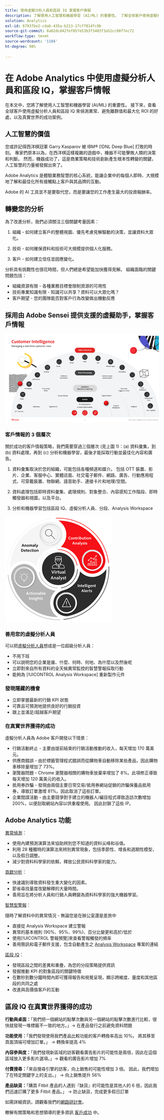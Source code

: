 ```yaml
---
title: 使用虛擬分析人員和區段 IQ 掌握客戶情報
description: 了解使用人工智慧和機器學習 (AI/ML) 的重要性。 了解全球客戶使用虛擬分析人員和區段 IQ 來偵測異常、避免離群值和最大化 ROI 的好處，並了解真實世界的成功案例。
solution: Analytics
exl-id: 6793fbe2-cdab-435a-b213-17cff814fc9b
source-git-commit: 8a02dcd42fef857e53b3f3403f3a52cc90f7ec72
workflow-type: tm+mt
source-wordcount: '1104'
ht-degree: 98%

---
```


# 在 Adobe Analytics 中使用虛擬分析人員和區段 IQ，掌握客戶情報

在本文中，您將了解使用人工智慧和機器學習 (AI/ML) 的重要性。 接下來，查看全球客戶使用虛擬分析人員和區段 IQ 來偵測異常、避免離群值和最大化 ROI 的好處，以及真實世界的成功案例。

## 人工智慧的價值

您或許記得西洋棋冠軍 Garry Kasparov 被 IBM® [!DNL Deep Blue] 打敗的時刻。 專家們原本以為，在西洋棋這樣複雜的遊戲中，機器不可能擊敗人類的決策和判斷。 然而，機器成功了，這是商業策略和技術創新產生根本性轉變的關鍵，人工智慧的力量被發掘出來了。

Adobe Analytics 是體驗業務智慧的核心系統，能讓企業中的每個人即時、大規模地了解和最佳化所有接觸點上客戶與其品牌的互動。

Adobe 的 AI 工具並不是要取代您，而是要讓您的工作產生最大的投資報酬率。

## 轉變您的分析

為了改進分析，我們必須關注三個關鍵考量因素：

1. 組織 - 如何建立客戶的整體視圖、優先考慮見解驅動的決策，並讓資料大眾化。

1. 技術 - 如何確保資料和技術可大規模提供個人化服務。

1. 客戶 - 如何建立信任並因應變化。

分析具有挑戰性也很花時間，但人們總是希望能加快獲得見解。 組織面臨的關鍵問題包括：

* 組織資源有限 - 各種業務目標會限制資源的可用性
* 技術專業知識有限 - 知識可以共享？資料可以大眾化嗎？
* 客戶期望 - 您的團隊能否對客戶行為改變做出機動反應

## 採用由 Adobe Sensei 提供支援的虛擬助手，掌握客戶情報

![客戶情報](assets/customer-intelligence.png)

### 客戶情報的 3 個層次

關於成功的客戶情報策略，我們需要穿過三個層次 (見上圖 1)：(a) 資料彙集，到 (b) 資料處理，再到 (c) 分析和機器學習，最後才能採取行動並最佳化內容和廣告。

1. 資料彙集取決於您的組織，可能包括各種頻道和媒介。 包括 OTT 裝置、影片、企業、客服中心、實體店面、社交電子郵件、網路、廣告、行動應用程式、可穿戴裝置、物聯網、語音助手、連接卡片和地理/空間。

1. 資料處理包括即時資料彙集、處理規則、對象整合、內容感知工作階段、即時觸發器和視圖，以及平台。

1. 分析和機器學習包括區段 IQ、虛擬分析人員、分段、Analysis Workspace

![虛擬分析](assets/virtual-analysis.png)

### 善用您的虛擬分析人員

可以把[虛擬分析人員](https://experienceleague.adobe.com/docs/analytics/analyze/analysis-workspace/virtual-analyst/overview.html?lang=en)想成是一位超級分析人員：

* 不用下班
* 可以說明您的企業是誰、什麼、何時、何地、為什麼以及然後呢
* 立即對來自所有資料的全天候異常監控的智慧警報採取行動
* 能夠為 [!UICONTROL Analysis Workspace] 重新製作元件

### 發現隱藏的機會

* 立即掌握最新的行銷 KPI 狀態
* 可靠且可預測地提供良好的行銷投資
* 跟上並滿足/超越客戶期望

### 在真實世界獲得的成功

虛擬分析人員為 Adobe 客戶開發以下情景：

* 行銷活動終止 - 主要由提前結束的行銷活動推動的收入，每天增加 170 萬美元。
* 供應商錯誤 - 由於標籤管理程式錯誤而從購物車自動移除某些產品，因此購物車移除量增加了 73%。
* 瀏覽器問題 - Chrome 瀏覽器相關的購物車放棄率增加了 8%。此項修正導致每天增加 120 萬美元的收入。
* 抵用券詐騙 - 發現由兩個主要日常交易/抵用券網站促銷的詐騙保養品抵用券，導致訂單激增 81%。因此取消了這些訂單。
* 企業間諜活動 - 由主要競爭對手建立的機器人/編目程式導致造訪次數增加 200%，以便刮取網站內容以供重複使用。 因此封鎖了這些 IP。

## Adobe Analytics 功能

[異常偵測](https://experienceleague.adobe.com/docs/analytics/analyze/analysis-workspace/virtual-analyst/anomaly-detection/anomaly-detection.html?lang=zh-Hant)：

* 使用內建預測演算法來協助辨別您不知道的資料尖峰和谷值。
* 利用 28 種獨特的演算法來辨別異常現象，包括季節性、增長和週期性模型，以及假日調整。
* 減少對資料科學家的依賴，釋放公民資料科學家的能力。

[貢獻分析](https://experienceleague.adobe.com/docs/analytics/analyze/analysis-workspace/virtual-analyst/contribution-analysis/ca-tokens.html?lang=zh-Hant)：

* 快速識別導致資料發生重大變化的因素。
* 節省尋找量度改變解釋的大量時間。
* 善用旨在將分析人員和行銷人員轉變為資料科學家的強大機器學習。

[智慧型警報](https://experienceleague.adobe.com/docs/analytics/analyze/analysis-workspace/virtual-analyst/intelligent-alerts/intellligent-alerts.html?lang=zh-Hant)：

隨時了解資料中的異常情況 - 無論您是在辦公室還是差旅中

* 直接從 Analysis Workspace 建立警報
* 異常的基本規則 (90%、95%、99%)、百分比變更和高於/低於
* 使用[!UICONTROL 警報預覽]來查看警報觸發的頻率
* 善用簡訊和電子郵件支援，包含自動產生之 [Analysis Workspace](https://experienceleague.adobe.com/docs/analytics/analyze/analysis-workspace/home.html?lang=zh-TW) 專案的連結

[區段 IQ](https://experienceleague.adobe.com/docs/analytics/analyze/analysis-workspace/segment-iq.html?lang=en)：

* 發現區段之間的差異和重疊，為您的分段策略提供資訊
* 發掘推動 KPI 的對象區段的關鍵特徵
* 在數秒到數分鐘時間內即可獲得報告和視覺呈現，顯示跨維度、量度和其他區段的共同之處
* 改進與高價值客戶的互動

## 區段 IQ 在真實世界獲得的成功

**行動與桌面：**「我們把一個網站的點擊次數與另一個網站的點擊次數進行比較，很快就發現一堆標籤不一致的地方。」→ 在產品發行之前避免資料問題

**功能使用：**「我們發現使用我們產品比較功能的客戶轉換率高出 10%。 將其移至頁面頂端可增加訂單。」 → 轉換率提高 4%

**內容參與度：**「我們發現新區域的訪客觀看廣告影片的可能性是兩倍，因此在這個區域放入更多影片選項。」→ 觀看的廣告影片增加 7%

**付費搜尋：**「來自搜尋引擎的訪客，向上銷售的可能性增加 3 倍。 因此，我們增加了在特定關鍵字上的支出。」 → 向上銷售提升 56%

**產品缺貨：**「購買 Fitbit 產品的人遇到『缺貨』的可能性是其他人的 6 倍，因此我們迅速訂購了更多 Fitbit 產品。」 → 防止缺貨，完成更多假日訂單

如需詳細資訊，請觀看我們的[網路研討會](https://adobecustomersuccess.adobeconnect.com/pmetho6ivh68/)。

瞭解有關策略和思想領導的更多資訊 [客戶成功](https://experienceleague.corp.adobe.com/docs/customer-success/customer-success/overview.html) 中。
